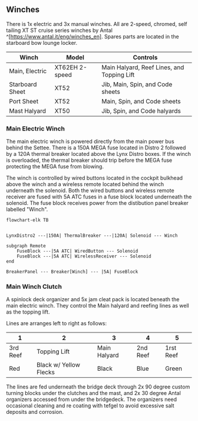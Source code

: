 ## Winches
There is 1x electric and 3x manual winches. All are 2-speed, chromed, self tailing XT ST cruise series winches by Antal ^[https://www.antal.it/eng/winches_en]. Spares parts are located in the starboard bow lounge locker.

| Winch | Model | Controls |
| --- | --- | --- |
| Main, Electric | XT62EH 2-speed | Main Halyard, Reef Lines, and Topping Lift |
| Starboard Sheet | XT52 | Jib, Main, Spin, and Code sheets |
| Port Sheet | XT52 | Main, Spin, and Code sheets |
| Mast Halyard | XT50 | Jib, Spin, and Code halyards |
### Main Electric Winch
The main electric winch is powered directly from the main power bus behind the Settee. There is a 150A MEGA fuse located in Distro 2 followed by a 120A thermal breaker located above the Lynx Distro boxes. If the winch is overloaded, the thermal breaker should trip before the MEGA fuse protecting the MEGA fuse from blowing. 

The winch is controlled by wired buttons located in the cockpit bulkhead above the winch and a wireless remote located behind the winch underneath the solenoid. Both the wired buttons and wireless remote receiver are fused with 5A ATC fuses in a fuse block located underneath the solenoid. The fuse block receives power from the distibution panel breaker labelled "Winch".

```mermaid
flowchart-elk TB


LynxDistro2 ---|150A| ThermalBreaker ---|120A| Solenoid --- Winch

subgraph Remote
	FuseBlock ---|5A ATC| WiredButton --- Solenoid
	FuseBlock ---|5A ATC| WirelessReceiver --- Solenoid
end

BreakerPanel --- Breaker[Winch] --- |5A| FuseBlock

```
### Main Winch Clutch
A spinlock deck organizer and 5x jam cleat pack is located beneath the main electric winch. They control the Main halyard and reefing lines as well as the topping lift. 

Lines are arranges left to right as follows:

| 1 | 2 | 3 | 4 | 5 |
| --- | --- | --- | --- | --- |
| 3rd Reef | Topping Lift | Main Halyard | 2nd Reef | 1rst Reef |
| Red | Black w/ Yellow Flecks | Black | Blue | Green |

The lines are fed underneath the bridge deck through 2x 90 degree custom turning blocks under the clutches and the mast, and 2x 30 degree Antal organizers accessed from under the bridgedeck. The organizers need occasional cleaning and re coating with tefgel to avoid excessive salt deposits and corrosion. 


